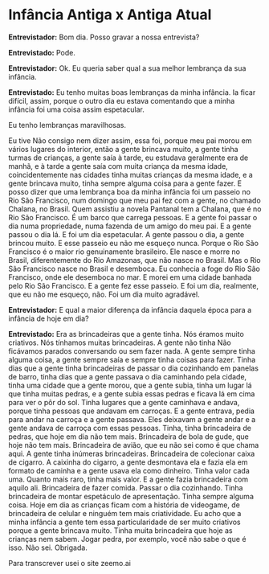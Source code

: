 # Infância Antiga x Antiga Atual
**Entrevistador:** Bom dia. Posso gravar a nossa entrevista? 

**Entrevistado:** Pode. 

**Entrevistador:** Ok. Eu queria saber qual a sua melhor lembrança da sua infância.

**Entrevistado:** Eu tenho muitas boas lembranças da minha infância. Ia ficar difícil, assim, porque o outro dia eu estava comentando que a minha infância foi uma coisa assim espetacular. 

Eu tenho lembranças maravilhosas. 

Eu tive Não consigo nem dizer assim, essa foi, porque meu pai morou em vários lugares do interior, então a gente brincava muito, a gente tinha turmas de crianças, a gente saía à tarde, eu estudava geralmente era de manhã, e à tarde a gente saía com muita criança da mesma idade, coincidentemente nas cidades tinha muitas crianças da mesma idade, e a gente brincava muito, tinha sempre alguma coisa para a gente fazer. E posso dizer que uma lembrança boa da minha infância foi um passeio no Rio São Francisco, num domingo que meu pai fez com a gente, no chamado Chalana, no Brasil. Quem assistiu a novela Pantanal tem a Chalana, que é no Rio São Francisco. É um barco que carrega pessoas. E a gente foi passar o dia numa propriedade, numa fazenda de um amigo do meu pai. E a gente passou o dia lá. E foi um dia espetacular. A gente passou o dia, a gente brincou muito. E esse passeio eu não me esqueço nunca. Porque o Rio São Francisco é o maior rio genuinamente brasileiro. Ele nasce e morre no Brasil, diferentemente do Rio Amazonas, que não nasce no Brasil. Mas o Rio São Francisco nasce no Brasil e desemboca. Eu conhecia a foge do Rio São Francisco, onde ele desemboca no mar. E morei em uma cidade banhada pelo Rio São Francisco. E a gente fez esse passeio.
E foi um dia, realmente, que eu não me esqueço, não. Foi um dia muito agradável.

**Entrevistador:** E qual a maior diferença da infância daquela época para a infância de hoje em dia? 

**Entrevistado:** Era as brincadeiras que a gente tinha. Nós éramos muito criativos. Nós tínhamos muitas brincadeiras. A gente não tinha Não ficávamos parados conversando ou sem fazer nada. A gente sempre tinha alguma coisa, a gente sempre saía e sempre tinha coisas para fazer. Tinha dias que a gente tinha brincadeiras de passar o dia cozinhando em panelas de barro, tinha dias que a gente passava o dia caminhando pela cidade, tinha uma cidade que a gente morou, que a gente subia, tinha um lugar lá que tinha muitas pedras, e a gente subia essas pedras e ficava lá em cima para ver o pôr do sol. Tinha lugares que a gente caminhava e andava, porque tinha pessoas que andavam em carroças. E a gente entrava, pedia para andar na carroça e a gente passava. Eles deixavam a gente andar e a gente andava de carroça com essas pessoas. Tinha, tinha brincadeira de pedras, que hoje em dia não tem mais. Brincadeira de bola de gude, que hoje não tem mais. Brincadeira de avião, que eu não sei como é que chama aqui. A gente tinha inúmeras brincadeiras. Brincadeira de colecionar caixa de cigarro. A caixinha do cigarro, a gente desmontava ela e fazia ela em formato de caminha e a gente usava ela como dinheiro. Tinha valor cada uma. Quanto mais raro, tinha mais valor. E a gente fazia brincadeira com aquilo ali. Brincadeira de fazer comida. Passar o dia cozinhando. Tinha brincadeira de montar espetáculo de apresentação. Tinha sempre alguma coisa. Hoje em dia as crianças ficam com a história de videogame, de brincadeira de celular e ninguém tem mais criatividade. Eu acho que a minha infância a gente tem essa particularidade de ser muito criativos porque a gente brincava muito. Tinha muita brincadeira que hoje as crianças nem sabem. Jogar pedra, por exemplo, você não sabe o que é isso. Não sei. Obrigada.

Para transcrever usei o site zeemo.ai
